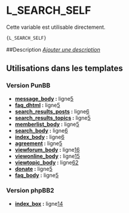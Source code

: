 # L_SEARCH_SELF


Cette variable est utilisable directement.

```html
{L_SEARCH_SELF}
```

##Description
[*Ajouter une description*](https://fa-tvars.appspot.com/var/L_SEARCH_SELF)

## Utilisations dans les templates

### Version PunBB
* __[message_body](../tpl/var/punbb/message_body.md#readme) :__ ligne[5](../tpl/src/punbb/message_body.tpl#L5)
* __[faq_dhtml](../tpl/var/punbb/faq_dhtml.md#readme) :__ ligne[5](../tpl/src/punbb/faq_dhtml.tpl#L5)
* __[search_results_posts](../tpl/var/punbb/search_results_posts.md#readme) :__ ligne[6](../tpl/src/punbb/search_results_posts.tpl#L6)
* __[search_results_topics](../tpl/var/punbb/search_results_topics.md#readme) :__ ligne[5](../tpl/src/punbb/search_results_topics.tpl#L5)
* __[memberlist_body](../tpl/var/punbb/memberlist_body.md#readme) :__ ligne[5](../tpl/src/punbb/memberlist_body.tpl#L5)
* __[search_body](../tpl/var/punbb/search_body.md#readme) :__ ligne[6](../tpl/src/punbb/search_body.tpl#L6)
* __[index_body](../tpl/var/punbb/index_body.md#readme) :__ ligne[6](../tpl/src/punbb/index_body.tpl#L6)
* __[agreement](../tpl/var/punbb/agreement.md#readme) :__ ligne[5](../tpl/src/punbb/agreement.tpl#L5)
* __[viewforum_body](../tpl/var/punbb/viewforum_body.md#readme) :__ ligne[16](../tpl/src/punbb/viewforum_body.tpl#L16)
* __[viewonline_body](../tpl/var/punbb/viewonline_body.md#readme) :__ ligne[15](../tpl/src/punbb/viewonline_body.tpl#L15)
* __[viewtopic_body](../tpl/var/punbb/viewtopic_body.md#readme) :__ ligne[62](../tpl/src/punbb/viewtopic_body.tpl#L62)
* __[donate](../tpl/var/punbb/donate.md#readme) :__ ligne[5](../tpl/src/punbb/donate.tpl#L5)
* __[faq_body](../tpl/var/punbb/faq_body.md#readme) :__ ligne[5](../tpl/src/punbb/faq_body.tpl#L5)

### Version phpBB2
* __[index_box](../tpl/var/subsilver/index_box.md#readme) :__ ligne[14](../tpl/src/subsilver/index_box.tpl#L14)